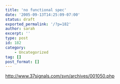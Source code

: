 ```yaml
---
title: 'no functional spec'
date: '2005-09-13T14:25:09-07:00'
status: draft
exported_permalink: '/?p=182'
author: sarah
excerpt: ''
type: post
id: 182
category:
    - Uncategorized
tag: []
post_format: []
---
```

http://www.37signals.com/svn/archives/001050.php